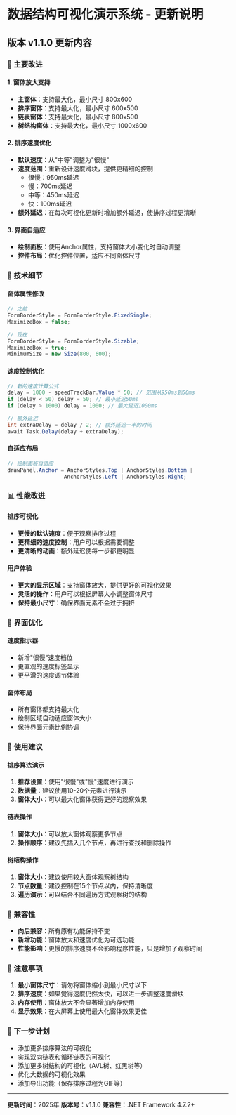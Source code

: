 # 数据结构可视化演示系统 - 更新说明

## 版本 v1.1.0 更新内容

### 🎯 主要改进

#### 1. 窗体放大支持
- **主窗体**：支持最大化，最小尺寸 800x600
- **排序窗体**：支持最大化，最小尺寸 600x500
- **链表窗体**：支持最大化，最小尺寸 800x500
- **树结构窗体**：支持最大化，最小尺寸 1000x600

#### 2. 排序速度优化
- **默认速度**：从"中等"调整为"很慢"
- **速度范围**：重新设计速度滑块，提供更精细的控制
  - 很慢：950ms延迟
  - 慢：700ms延迟
  - 中等：450ms延迟
  - 快：100ms延迟
- **额外延迟**：在每次可视化更新时增加额外延迟，使排序过程更清晰

#### 3. 界面自适应
- **绘制面板**：使用Anchor属性，支持窗体大小变化时自动调整
- **控件布局**：优化控件位置，适应不同窗体尺寸

### 🔧 技术细节

#### 窗体属性修改
```csharp
// 之前
FormBorderStyle = FormBorderStyle.FixedSingle;
MaximizeBox = false;

// 现在
FormBorderStyle = FormBorderStyle.Sizable;
MaximizeBox = true;
MinimumSize = new Size(800, 600);
```

#### 速度控制优化
```csharp
// 新的速度计算公式
delay = 1000 - speedTrackBar.Value * 50; // 范围从950ms到50ms
if (delay < 50) delay = 50; // 最小延迟50ms
if (delay > 1000) delay = 1000; // 最大延迟1000ms

// 额外延迟
int extraDelay = delay / 2; // 额外延迟一半的时间
await Task.Delay(delay + extraDelay);
```

#### 自适应布局
```csharp
// 绘制面板自适应
drawPanel.Anchor = AnchorStyles.Top | AnchorStyles.Bottom | 
                  AnchorStyles.Left | AnchorStyles.Right;
```

### 📊 性能改进

#### 排序可视化
- **更慢的默认速度**：便于观察排序过程
- **更精细的速度控制**：用户可以根据需要调整
- **更清晰的动画**：额外延迟使每一步都更明显

#### 用户体验
- **更大的显示区域**：支持窗体放大，提供更好的可视化效果
- **灵活的操作**：用户可以根据屏幕大小调整窗体尺寸
- **保持最小尺寸**：确保界面元素不会过于拥挤

### 🎨 界面优化

#### 速度指示器
- 新增"很慢"速度档位
- 更直观的速度标签显示
- 更平滑的速度调节体验

#### 窗体布局
- 所有窗体都支持最大化
- 绘制区域自动适应窗体大小
- 保持界面元素比例协调

### 🚀 使用建议

#### 排序算法演示
1. **推荐设置**：使用"很慢"或"慢"速度进行演示
2. **数据量**：建议使用10-20个元素进行演示
3. **窗体大小**：可以最大化窗体获得更好的观察效果

#### 链表操作
1. **窗体大小**：可以放大窗体观察更多节点
2. **操作顺序**：建议先插入几个节点，再进行查找和删除操作

#### 树结构操作
1. **窗体大小**：建议使用较大窗体观察树结构
2. **节点数量**：建议控制在15个节点以内，保持清晰度
3. **遍历演示**：可以结合不同遍历方式观察树的结构

### 🔄 兼容性

- **向后兼容**：所有原有功能保持不变
- **新增功能**：窗体放大和速度优化为可选功能
- **性能影响**：更慢的排序速度不会影响程序性能，只是增加了观察时间

### 📝 注意事项

1. **最小窗体尺寸**：请勿将窗体缩小到最小尺寸以下
2. **排序速度**：如果觉得速度仍然太快，可以进一步调整速度滑块
3. **内存使用**：窗体放大不会显著增加内存使用
4. **显示效果**：在大屏幕上使用最大化窗体效果更佳

### 🎯 下一步计划

- 添加更多排序算法的可视化
- 实现双向链表和循环链表的可视化
- 添加更多树结构的可视化（AVL树、红黑树等）
- 优化大数据的可视化效果
- 添加导出功能（保存排序过程为GIF等）

---

**更新时间**：2025年
**版本号**：v1.1.0
**兼容性**：.NET Framework 4.7.2+
